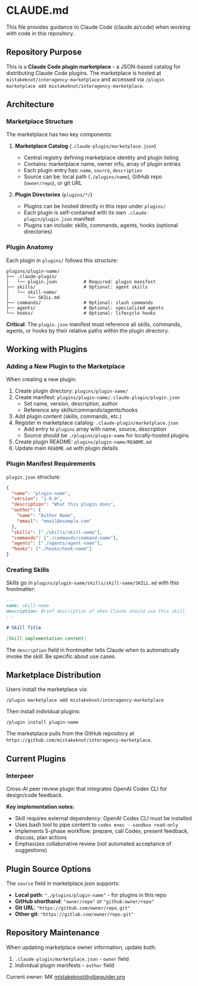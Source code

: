 # CLAUDE.md

This file provides guidance to Claude Code (claude.ai/code) when working with code in this repository.

## Repository Purpose

This is a **Claude Code plugin marketplace** - a JSON-based catalog for distributing Claude Code plugins. The marketplace is hosted at `mistakeknot/interagency-marketplace` and accessed via `/plugin marketplace add mistakeknot/interagency-marketplace`.

## Architecture

### Marketplace Structure

The marketplace has two key components:

1. **Marketplace Catalog** (`.claude-plugin/marketplace.json`)
   - Central registry defining marketplace identity and plugin listing
   - Contains: marketplace name, owner info, array of plugin entries
   - Each plugin entry has: `name`, `source`, `description`
   - Source can be: local path (`./plugins/name`), GitHub repo (`owner/repo`), or git URL

2. **Plugin Directories** (`plugins/*/`)
   - Plugins can be hosted directly in this repo under `plugins/`
   - Each plugin is self-contained with its own `.claude-plugin/plugin.json` manifest
   - Plugins can include: skills, commands, agents, hooks (optional directories)

### Plugin Anatomy

Each plugin in `plugins/` follows this structure:

```
plugins/plugin-name/
├── .claude-plugin/
│   └── plugin.json          # Required: plugin manifest
├── skills/                  # Optional: agent skills
│   └── skill-name/
│       └── SKILL.md
├── commands/                # Optional: slash commands
├── agents/                  # Optional: specialized agents
└── hooks/                   # Optional: lifecycle hooks
```

**Critical**: The `plugin.json` manifest must reference all skills, commands, agents, or hooks by their relative paths within the plugin directory.

## Working with Plugins

### Adding a New Plugin to the Marketplace

When creating a new plugin:

1. Create plugin directory: `plugins/plugin-name/`
2. Create manifest: `plugins/plugin-name/.claude-plugin/plugin.json`
   - Set name, version, description, author
   - Reference any skills/commands/agents/hooks
3. Add plugin content (skills, commands, etc.)
4. Register in marketplace catalog: `.claude-plugin/marketplace.json`
   - Add entry to `plugins` array with name, source, description
   - Source should be `./plugins/plugin-name` for locally-hosted plugins
5. Create plugin README: `plugins/plugin-name/README.md`
6. Update main `README.md` with plugin details

### Plugin Manifest Requirements

`plugin.json` structure:
```json
{
  "name": "plugin-name",
  "version": "1.0.0",
  "description": "What this plugin does",
  "author": {
    "name": "Author Name",
    "email": "email@example.com"
  },
  "skills": ["./skills/skill-name"],
  "commands": ["./commands/command-name"],
  "agents": ["./agents/agent-name"],
  "hooks": ["./hooks/hook-name"]
}
```

### Creating Skills

Skills go in `plugins/plugin-name/skills/skill-name/SKILL.md` with this frontmatter:

```markdown
---
name: skill-name
description: Brief description of when Claude should use this skill
---

# Skill Title

[Skill implementation content]
```

The `description` field in frontmatter tells Claude when to automatically invoke the skill. Be specific about use cases.

## Marketplace Distribution

Users install the marketplace via:
```
/plugin marketplace add mistakeknot/interagency-marketplace
```

Then install individual plugins:
```
/plugin install plugin-name
```

The marketplace pulls from the GitHub repository at `https://github.com/mistakeknot/interagency-marketplace`.

## Current Plugins

### Interpeer
Cross-AI peer review plugin that integrates OpenAI Codex CLI for design/code feedback.

**Key implementation notes:**
- Skill requires external dependency: OpenAI Codex CLI must be installed
- Uses bash tool to pipe content to `codex exec --sandbox read-only`
- Implements 5-phase workflow: prepare, call Codex, present feedback, discuss, plan actions
- Emphasizes collaborative review (not automated acceptance of suggestions)

## Plugin Source Options

The `source` field in marketplace.json supports:
- **Local path**: `"./plugins/plugin-name"` - for plugins in this repo
- **GitHub shorthand**: `"owner/repo"` or `"github:owner/repo"`
- **Git URL**: `"https://github.com/owner/repo.git"`
- **Other git**: `"https://gitlab.com/owner/repo.git"`

## Repository Maintenance

When updating marketplace owner information, update both:
1. `.claude-plugin/marketplace.json` - `owner` field
2. Individual plugin manifests - `author` field

Current owner: MK <mistakeknot@vibeguider.org>
